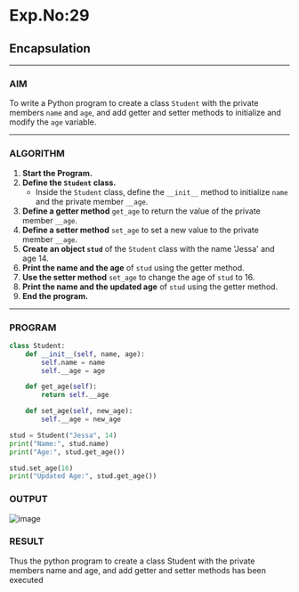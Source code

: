 # Exp.No:29  
## Encapsulation

---

### AIM  
To write a Python program to create a class `Student` with the private members `name` and `age`, and add getter and setter methods to initialize and modify the `age` variable.

---

### ALGORITHM

1. **Start the Program.**
2. **Define the `Student` class.**
   - Inside the `Student` class, define the `__init__` method to initialize `name` and the private member `__age`.
3. **Define a getter method** `get_age` to return the value of the private member `__age`.
4. **Define a setter method** `set_age` to set a new value to the private member `__age`.
5. **Create an object `stud`** of the `Student` class with the name 'Jessa' and age 14.
6. **Print the name and the age** of `stud` using the getter method.
7. **Use the setter method** `set_age` to change the age of `stud` to 16.
8. **Print the name and the updated age** of `stud` using the getter method.
9. **End the program.**

---

### PROGRAM

```python
class Student:
    def __init__(self, name, age):
        self.name = name
        self.__age = age

    def get_age(self):
        return self.__age

    def set_age(self, new_age):
        self.__age = new_age

stud = Student("Jessa", 14)
print("Name:", stud.name)
print("Age:", stud.get_age())

stud.set_age(16)
print("Updated Age:", stud.get_age())

```

### OUTPUT
![image](https://github.com/user-attachments/assets/f0a2e2f1-51f5-4422-bfad-58760ce7b703)


### RESULT
Thus the python program to create a class Student with the private members name and age, and add getter and setter methods has been executed


